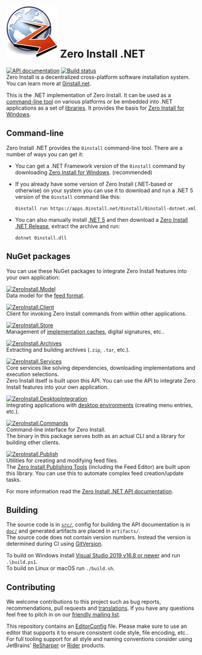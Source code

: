 # ![Logo](logo.svg) Zero Install .NET

[![API documentation](https://img.shields.io/badge/api-docs-orange.svg)](https://dotnet.0install.net/)
[![Build status](https://img.shields.io/appveyor/ci/0install/0install-dotnet.svg)](https://ci.appveyor.com/project/0install/0install-dotnet)  
Zero Install is a decentralized cross-platform software installation system. You can learn more at [0install.net](https://0install.net/).

This is the .NET implementation of Zero Install. It can be used as a [command-line tool](#command-line) on various platforms or be embedded into .NET applications as a set of [libraries](#libraries). It provides the basis for [Zero Install for Windows](https://github.com/0install/0install-win).

## Command-line

Zero Install .NET provides the `0install` command-line tool. There are a number of ways you can get it:

- You can get a .NET Framework version of the `0install` command by downloading [Zero Install for Windows](https://0install.net/injector.html#windows-current). (recommended)

- If you already have some version of Zero Install (.NET-based or otherwise) on your system you can use it to download and run a .NET 5 version of the `0install` command like this:

      0install run https://apps.0install.net/0install/0install-dotnet.xml

- You can also manually install [.NET 5](https://dotnet.microsoft.com/download/dotnet/5.0) and then download a [Zero Install .NET Release](https://github.com/0install/0install-dotnet/releases), extract the archive and run:

      dotnet 0install.dll

## NuGet packages

You can use these NuGet packages to integrate Zero Install features into your own application:

[![ZeroInstall.Model](https://img.shields.io/nuget/v/ZeroInstall.Model.svg?label=ZeroInstall.Model)](https://www.nuget.org/packages/ZeroInstall.Model/)  
Data model for the [feed format](https://docs.0install.net/specifications/feed/).

[![ZeroInstall.Client](https://img.shields.io/nuget/v/ZeroInstall.Client.svg?label=ZeroInstall.Client)](https://www.nuget.org/packages/ZeroInstall.Client/)  
Client for invoking Zero Install commands from within other applications.

[![ZeroInstall.Store](https://img.shields.io/nuget/v/ZeroInstall.Store.svg?label=ZeroInstall.Store)](https://www.nuget.org/packages/ZeroInstall.Store/)  
Management of [implementation caches](https://docs.0install.net/details/cache/), digital signatures, etc..

[![ZeroInstall.Archives](https://img.shields.io/nuget/v/ZeroInstall.Archives.svg?label=ZeroInstall.Archives)](https://www.nuget.org/packages/ZeroInstall.Archives/)  
Extracting and building archives (`.zip`, `.tar`, etc.).

[![ZeroInstall.Services](https://img.shields.io/nuget/v/ZeroInstall.Services.svg?label=ZeroInstall.Services)](https://www.nuget.org/packages/ZeroInstall.Services/)  
Core services like solving dependencies, downloading implementations and execution selections.  
Zero Install itself is built upon this API. You can use the API to integrate Zero Install features into your own application.

[![ZeroInstall.DesktopIntegration](https://img.shields.io/nuget/v/ZeroInstall.DesktopIntegration.svg?label=ZeroInstall.DesktopIntegration)](https://www.nuget.org/packages/ZeroInstall.DesktopIntegration/)  
Integrating applications with [desktop environments](https://docs.0install.net/details/desktop-integration/) (creating menu entries, etc.).

[![ZeroInstall.Commands](https://img.shields.io/nuget/v/ZeroInstall.Commands.svg?label=ZeroInstall.Commands)](https://www.nuget.org/packages/ZeroInstall.Commands/)  
Command-line interface for Zero Install.  
The binary in this package serves both as an actual CLI and a library for building other clients.

[![ZeroInstall.Publish](https://img.shields.io/nuget/v/ZeroInstall.Publish.svg?label=ZeroInstall.Publish)](https://www.nuget.org/packages/ZeroInstall.Publish/)  
Utilities for creating and modifying feed files.  
The [Zero Install Publishing Tools](https://github.com/0install/0publish-win) (including the Feed Editor) are built upon this library. You can use this to automate complex feed creation/update tasks.

For more information read the [Zero Install .NET API documentation](https://dotnet.0install.net/).

## Building

The source code is in [`src/`](src/), config for building the API documentation is in [`doc/`](doc/) and generated artifacts are placed in `artifacts/`.  
The source code does not contain version numbers. Instead the version is determined during CI using [GitVersion](https://gitversion.net/).

To build on Windows install [Visual Studio 2019 v16.8 or newer](https://www.visualstudio.com/downloads/) and run `.\build.ps1`.  
To build on Linux or macOS run `./build.sh`.

## Contributing

We welcome contributions to this project such as bug reports, recommendations, pull requests and [translations](https://www.transifex.com/eicher/0install-win/). If you have any questions feel free to pitch in on our [friendly mailing list](https://0install.net/support.html#lists).

This repository contains an [EditorConfig](http://editorconfig.org/) file. Please make sure to use an editor that supports it to ensure consistent code style, file encoding, etc.. For full tooling support for all style and naming conventions consider using JetBrains' [ReSharper](https://www.jetbrains.com/resharper/) or [Rider](https://www.jetbrains.com/rider/) products.
